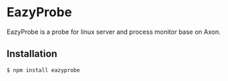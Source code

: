 # EazyProbe

  EazyProbe is a probe for linux server and process monitor base on Axon.
  
## Installation

    $ npm install eazyprobe
